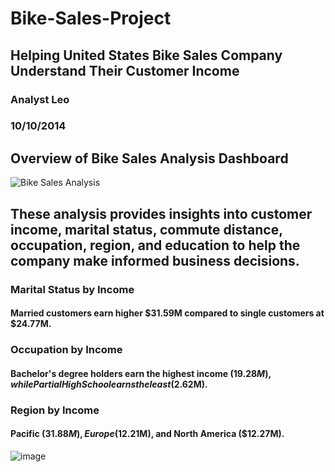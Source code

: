 # Bike-Sales-Project
## Helping United States Bike Sales Company Understand Their Customer Income
### Analyst Leo
### 10/10/2014
## Overview of Bike Sales Analysis Dashboard
![Bike Sales Analysis ](https://github.com/user-attachments/assets/18ec36d7-ff49-477a-af62-b23c4937d0bd)
## These analysis provides insights into customer income, marital status, commute distance, occupation, region, and education to help the company make informed business decisions.
###  Marital Status by Income
#### Married customers earn higher $31.59M compared to single customers at $24.77M.
### Occupation by Income
#### Bachelor's degree holders earn the highest income ($19.28M), while Partial High School earns the least ($2.62M).
### Region by Income
#### Pacific ($31.88M), Europe ($12.21M), and North America ($12.27M).
![image](https://github.com/user-attachments/assets/1305e659-8c97-4570-9199-a22ea5b05170)

